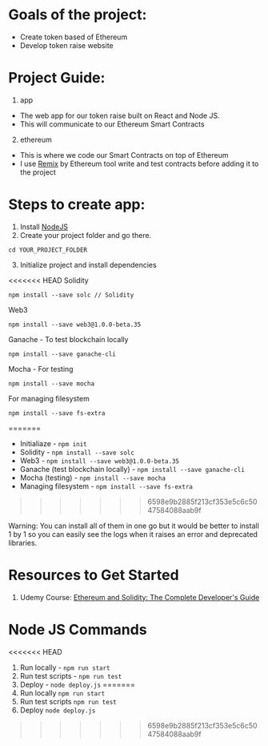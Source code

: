 # Goals of the project:

- Create token based of Ethereum
- Develop token raise website

# Project Guide:

1. app

- The web app for our token raise built on React and Node JS.
- This will communicate to our Ethereum Smart Contracts

2. ethereum

- This is where we code our Smart Contracts on top of Ethereum
- I use [Remix](http://remix.ethereum.org/) by Ethereum tool write and
test contracts before adding it to the project

# Steps to create app:

1. Install [NodeJS](https://nodejs.org)
2. Create your project folder and go there.
```
cd YOUR_PROJECT_FOLDER
```

3. Initialize project and install dependencies

<<<<<<< HEAD
Solidity
```
npm install --save solc // Solidity
```

Web3
```
npm install --save web3@1.0.0-beta.35
```

Ganache - To test blockchain locally
```
npm install --save ganache-cli
```

Mocha - For testing
```
npm install --save mocha
```

For managing filesystem
```
npm install --save fs-extra

```
=======
- Initialiaze - `npm init`
- Solidity - `npm install --save solc`
- Web3 - `npm install --save web3@1.0.0-beta.35`
- Ganache (test blockchain locally) - `npm install --save ganache-cli`
- Mocha (testing) - `npm install --save mocha`
- Managing filesystem - `npm install --save fs-extra`
>>>>>>> 6598e9b2885f213cf353e5c6c5047584088aab9f

Warning: You can install all of them in one go but it would be better
to install 1 by 1 so you can easily see the logs when it raises an error
and deprecated libraries.

# Resources to Get Started

1. Udemy Course: [Ethereum and Solidity: The Complete Developer's Guide](https://www.udemy.com/course/ethereum-and-solidity-the-complete-developers-guide)

# Node JS Commands

<<<<<<< HEAD
1. Run locally - `npm run start`
2. Run test scripts - `npm run test`
3. Deploy - `node deploy.js`
=======
1. Run locally `npm run start`
2. Run test scripts `npm run test`
3. Deploy `node deploy.js`
>>>>>>> 6598e9b2885f213cf353e5c6c5047584088aab9f
